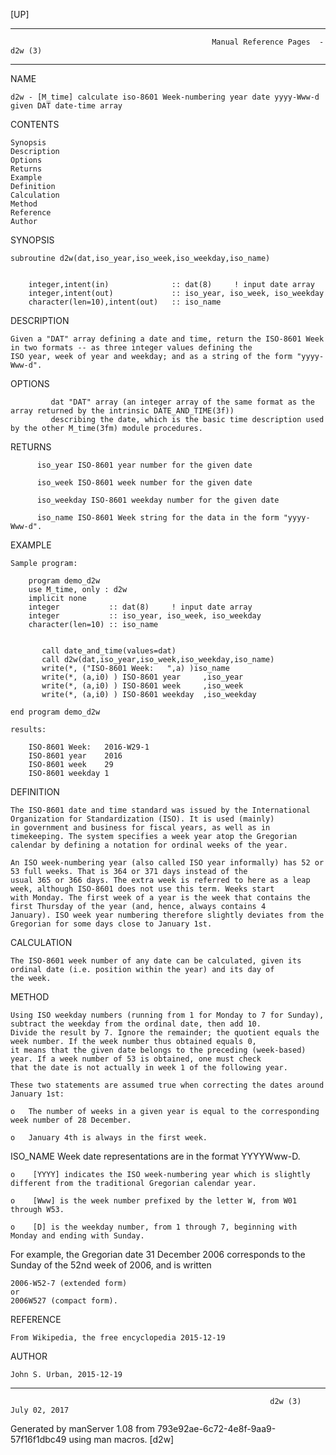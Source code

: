 [UP]

-----------------------------------------------------------------------------------------------------------------------------------
                                                 Manual Reference Pages  - d2w (3)
-----------------------------------------------------------------------------------------------------------------------------------
                                                                 
NAME

    d2w - [M_time] calculate iso-8601 Week-numbering year date yyyy-Www-d given DAT date-time array

CONTENTS

    Synopsis
    Description
    Options
    Returns
    Example
    Definition
    Calculation
    Method
    Reference
    Author

SYNOPSIS

    subroutine d2w(dat,iso_year,iso_week,iso_weekday,iso_name)


        integer,intent(in)              :: dat(8)     ! input date array
        integer,intent(out)             :: iso_year, iso_week, iso_weekday
        character(len=10),intent(out)   :: iso_name



DESCRIPTION

    Given a "DAT" array defining a date and time, return the ISO-8601 Week in two formats -- as three integer values defining the
    ISO year, week of year and weekday; and as a string of the form "yyyy-Www-d".

OPTIONS

             dat "DAT" array (an integer array of the same format as the array returned by the intrinsic DATE_AND_TIME(3f))
             describing the date, which is the basic time description used by the other M_time(3fm) module procedures.

RETURNS

          iso_year ISO-8601 year number for the given date

          iso_week ISO-8601 week number for the given date

          iso_weekday ISO-8601 weekday number for the given date

          iso_name ISO-8601 Week string for the data in the form "yyyy-Www-d".

EXAMPLE

    Sample program:

        program demo_d2w
        use M_time, only : d2w
        implicit none
        integer           :: dat(8)     ! input date array
        integer           :: iso_year, iso_week, iso_weekday
        character(len=10) :: iso_name


           call date_and_time(values=dat)
           call d2w(dat,iso_year,iso_week,iso_weekday,iso_name)
           write(*, ("ISO-8601 Week:   ",a) )iso_name
           write(*, (a,i0) ) ISO-8601 year     ,iso_year
           write(*, (a,i0) ) ISO-8601 week     ,iso_week
           write(*, (a,i0) ) ISO-8601 weekday  ,iso_weekday

    end program demo_d2w

    results:

        ISO-8601 Week:   2016-W29-1
        ISO-8601 year    2016
        ISO-8601 week    29
        ISO-8601 weekday 1



DEFINITION

    The ISO-8601 date and time standard was issued by the International Organization for Standardization (ISO). It is used (mainly)
    in government and business for fiscal years, as well as in timekeeping. The system specifies a week year atop the Gregorian
    calendar by defining a notation for ordinal weeks of the year.

    An ISO week-numbering year (also called ISO year informally) has 52 or 53 full weeks. That is 364 or 371 days instead of the
    usual 365 or 366 days. The extra week is referred to here as a leap week, although ISO-8601 does not use this term. Weeks start
    with Monday. The first week of a year is the week that contains the first Thursday of the year (and, hence, always contains 4
    January). ISO week year numbering therefore slightly deviates from the Gregorian for some days close to January 1st.

CALCULATION

    The ISO-8601 week number of any date can be calculated, given its ordinal date (i.e. position within the year) and its day of
    the week.

METHOD

    Using ISO weekday numbers (running from 1 for Monday to 7 for Sunday), subtract the weekday from the ordinal date, then add 10.
    Divide the result by 7. Ignore the remainder; the quotient equals the week number. If the week number thus obtained equals 0,
    it means that the given date belongs to the preceding (week-based) year. If a week number of 53 is obtained, one must check
    that the date is not actually in week 1 of the following year.

    These two statements are assumed true when correcting the dates around January 1st:

    o   The number of weeks in a given year is equal to the corresponding week number of 28 December.

    o   January 4th is always in the first week.

ISO_NAME Week date representations are in the format YYYYWww-D.

    o    [YYYY] indicates the ISO week-numbering year which is slightly different from the traditional Gregorian calendar year.

    o    [Www] is the week number prefixed by the letter W, from W01 through W53.

    o    [D] is the weekday number, from 1 through 7, beginning with Monday and ending with Sunday.

For example, the Gregorian date 31 December 2006 corresponds to the Sunday of the 52nd week of 2006, and is written

    2006-W52-7 (extended form)
    or
    2006W527 (compact form).



REFERENCE

    From Wikipedia, the free encyclopedia 2015-12-19

AUTHOR

    John S. Urban, 2015-12-19

-----------------------------------------------------------------------------------------------------------------------------------

                                                              d2w (3)                                                 July 02, 2017

Generated by manServer 1.08 from 793e92ae-6c72-4e8f-9aa9-57f16f1dbc49 using man macros.
                                                               [d2w]
